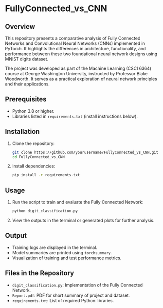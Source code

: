 # FullyConnected_vs_CNN

## Overview

This repository presents a comparative analysis of Fully Connected Networks and Convolutional Neural Networks (CNNs) implemented in PyTorch. It highlights the differences in architecture, functionality, and performance between these two foundational neural network designs using MNIST digits dataset.

The project was developed as part of the Machine Learning (CSCI 6364) course at George Washington University, instructed by Professor Blake Woodworth. It serves as a practical exploration of neural network principles and their applications.

## Prerequisites
- Python 3.8 or higher.
- Libraries listed in `requirements.txt` (install instructions below).

## Installation
1. Clone the repository:
   ```bash
   git clone https://github.com/yourusername/FullyConnected_vs_CNN.git
   cd FullyConnected_vs_CNN
   ```

2. Install dependencies:
   ```bash
   pip install -r requirements.txt
   ```

## Usage
1. Run the script to train and evaluate the Fully Connected Network:
   ```bash
   python digit_classification.py
   ```

3. View the outputs in the terminal or generated plots for further analysis.

## Output
- Training logs are displayed in the terminal.
- Model summaries are printed using `torchsummary`.
- Visualization of training and test performance metrics.

## Files in the Repository
- `digit_classification.py`: Implementation of the Fully Connected Network.
- `Report.pdf`: PDF for short summary of project and dataset.
- `requirements.txt`: List of required Python libraries.
